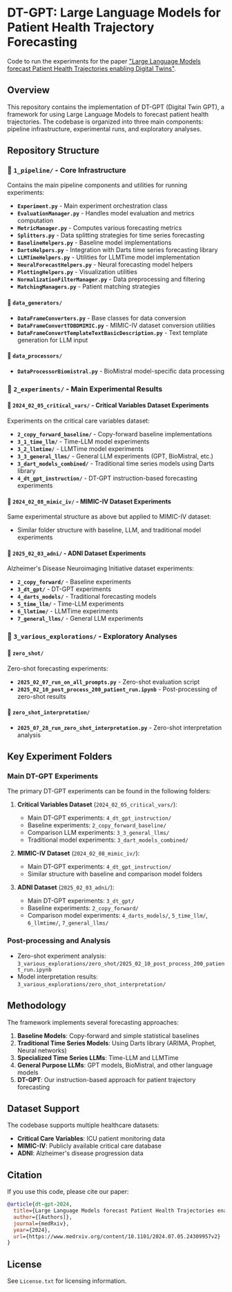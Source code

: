 
# DT-GPT: Large Language Models for Patient Health Trajectory Forecasting

Code to run the experiments for the paper ["Large Language Models forecast Patient Health Trajectories enabling Digital Twins"](https://www.medrxiv.org/content/10.1101/2024.07.05.24309957v2).

## Overview

This repository contains the implementation of DT-GPT (Digital Twin GPT), a framework for using Large Language Models to forecast patient health trajectories. The codebase is organized into three main components: pipeline infrastructure, experimental runs, and exploratory analyses.

## Repository Structure

### 📁 `1_pipeline/` - Core Infrastructure
Contains the main pipeline components and utilities for running experiments:

- **`Experiment.py`** - Main experiment orchestration class
- **`EvaluationManager.py`** - Handles model evaluation and metrics computation
- **`MetricManager.py`** - Computes various forecasting metrics
- **`Splitters.py`** - Data splitting strategies for time series forecasting
- **`BaselineHelpers.py`** - Baseline model implementations
- **`DartsHelpers.py`** - Integration with Darts time series forecasting library
- **`LLMTimeHelpers.py`** - Utilities for LLMTime model implementation
- **`NeuralForecastHelpers.py`** - Neural forecasting model helpers
- **`PlottingHelpers.py`** - Visualization utilities
- **`NormalizationFilterManager.py`** - Data preprocessing and filtering
- **`MatchingManagers.py`** - Patient matching strategies

#### 📁 `data_generators/`
- **`DataFrameConverters.py`** - Base classes for data conversion
- **`DataFrameConvertTDBDMIMIC.py`** - MIMIC-IV dataset conversion utilities
- **`DataFrameConvertTemplateTextBasicDescription.py`** - Text template generation for LLM input

#### 📁 `data_processors/`
- **`DataProcessorBiomistral.py`** - BioMistral model-specific data processing

### 📁 `2_experiments/` - Main Experimental Results

#### 📁 `2024_02_05_critical_vars/` - Critical Variables Dataset Experiments
Experiments on the critical care variables dataset:
- **`2_copy_forward_baseline/`** - Copy-forward baseline implementations
- **`3_1_time_llm/`** - Time-LLM model experiments
- **`3_2_llmtime/`** - LLMTime model experiments  
- **`3_3_general_llms/`** - General LLM experiments (GPT, BioMistral, etc.)
- **`3_dart_models_combined/`** - Traditional time series models using Darts library
- **`4_dt_gpt_instruction/`** - DT-GPT instruction-based forecasting experiments

#### 📁 `2024_02_08_mimic_iv/` - MIMIC-IV Dataset Experiments
Same experimental structure as above but applied to MIMIC-IV dataset:
- Similar folder structure with baseline, LLM, and traditional model experiments

#### 📁 `2025_02_03_adni/` - ADNI Dataset Experiments
Alzheimer's Disease Neuroimaging Initiative dataset experiments:
- **`2_copy_forward/`** - Baseline experiments
- **`3_dt_gpt/`** - DT-GPT experiments
- **`4_darts_models/`** - Traditional forecasting models
- **`5_time_llm/`** - Time-LLM experiments
- **`6_llmtime/`** - LLMTime experiments
- **`7_general_llms/`** - General LLM experiments

### 📁 `3_various_explorations/` - Exploratory Analyses

#### 📁 `zero_shot/`
Zero-shot forecasting experiments:
- **`2025_02_07_run_on_all_prompts.py`** - Zero-shot evaluation script
- **`2025_02_10_post_process_200_patient_run.ipynb`** - Post-processing of zero-shot results

#### 📁 `zero_shot_interpretation/`
- **`2025_07_28_run_zero_shot_interpretation.py`** - Zero-shot interpretation analysis

## Key Experiment Folders

### Main DT-GPT Experiments
The primary DT-GPT experiments can be found in the following folders:

1. **Critical Variables Dataset** (`2024_02_05_critical_vars/`):
   - Main DT-GPT experiments: `4_dt_gpt_instruction/`
   - Baseline experiments: `2_copy_forward_baseline/`
   - Comparison LLM experiments: `3_3_general_llms/`
   - Traditional model experiments: `3_dart_models_combined/`

2. **MIMIC-IV Dataset** (`2024_02_08_mimic_iv/`):
   - Main DT-GPT experiments: `4_dt_gpt_instruction/`
   - Similar structure with baseline and comparison model folders

3. **ADNI Dataset** (`2025_02_03_adni/`):
   - Main DT-GPT experiments: `3_dt_gpt/`
   - Baseline experiments: `2_copy_forward/`
   - Comparison model experiments: `4_darts_models/`, `5_time_llm/`, `6_llmtime/`, `7_general_llms/`

### Post-processing and Analysis
- Zero-shot experiment analysis: `3_various_explorations/zero_shot/2025_02_10_post_process_200_patient_run.ipynb`
- Model interpretation results: `3_various_explorations/zero_shot_interpretation/`

## Methodology

The framework implements several forecasting approaches:

1. **Baseline Models**: Copy-forward and simple statistical baselines
2. **Traditional Time Series Models**: Using Darts library (ARIMA, Prophet, Neural networks)
3. **Specialized Time Series LLMs**: Time-LLM and LLMTime
4. **General Purpose LLMs**: GPT models, BioMistral, and other language models
5. **DT-GPT**: Our instruction-based approach for patient trajectory forecasting

## Dataset Support

The codebase supports multiple healthcare datasets:
- **Critical Care Variables**: ICU patient monitoring data
- **MIMIC-IV**: Publicly available critical care database
- **ADNI**: Alzheimer's disease progression data

## Citation

If you use this code, please cite our paper:
```bibtex
@article{dt-gpt-2024,
  title={Large Language Models forecast Patient Health Trajectories enabling Digital Twins},
  author={[Authors]},
  journal={medRxiv},
  year={2024},
  url={https://www.medrxiv.org/content/10.1101/2024.07.05.24309957v2}
}
```

## License

See `License.txt` for licensing information.